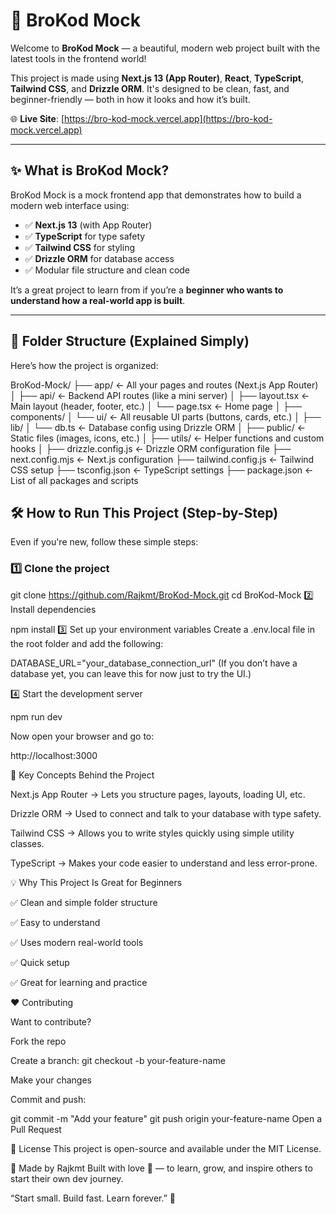 # 🌟 BroKod Mock

Welcome to **BroKod Mock** — a beautiful, modern web project built with the latest tools in the frontend world!

This project is made using **Next.js 13 (App Router)**, **React**, **TypeScript**, **Tailwind CSS**, and **Drizzle ORM**. It's designed to be clean, fast, and beginner-friendly — both in how it looks and how it’s built.

🌐 **Live Site**: [https://bro-kod-mock.vercel.app](https://bro-kod-mock.vercel.app)

---

## ✨ What is BroKod Mock?

BroKod Mock is a mock frontend app that demonstrates how to build a modern web interface using:

- ✅ **Next.js 13** (with App Router)
- ✅ **TypeScript** for type safety
- ✅ **Tailwind CSS** for styling
- ✅ **Drizzle ORM** for database access
- ✅ Modular file structure and clean code

It’s a great project to learn from if you’re a **beginner who wants to understand how a real-world app is built**.

---

## 📁 Folder Structure (Explained Simply)

Here’s how the project is organized:

BroKod-Mock/
├── app/ ← All your pages and routes (Next.js App Router)
│ ├── api/ ← Backend API routes (like a mini server)
│ ├── layout.tsx ← Main layout (header, footer, etc.)
│ └── page.tsx ← Home page
│
├── components/
│ └── ui/ ← All reusable UI parts (buttons, cards, etc.)
│
├── lib/
│ └── db.ts ← Database config using Drizzle ORM
│
├── public/ ← Static files (images, icons, etc.)
│
├── utils/ ← Helper functions and custom hooks
│
├── drizzle.config.js ← Drizzle ORM configuration file
├── next.config.mjs ← Next.js configuration
├── tailwind.config.js ← Tailwind CSS setup
├── tsconfig.json ← TypeScript settings
├── package.json ← List of all packages and scripts


## 🛠️ How to Run This Project (Step-by-Step)

Even if you're new, follow these simple steps:

### 1️⃣ Clone the project

git clone https://github.com/Rajkmt/BroKod-Mock.git
cd BroKod-Mock
2️⃣ Install dependencies

npm install
3️⃣ Set up your environment variables
Create a .env.local file in the root folder and add the following:


DATABASE_URL="your_database_connection_url"
(If you don’t have a database yet, you can leave this for now just to try the UI.)

4️⃣ Start the development server

npm run dev

Now open your browser and go to:

http://localhost:3000

🧠 Key Concepts Behind the Project

Next.js App Router → Lets you structure pages, layouts, loading UI, etc.

Drizzle ORM → Used to connect and talk to your database with type safety.

Tailwind CSS → Allows you to write styles quickly using simple utility classes.

TypeScript → Makes your code easier to understand and less error-prone.

💡 Why This Project Is Great for Beginners

✅ Clean and simple folder structure

✅ Easy to understand

✅ Uses modern real-world tools

✅ Quick setup

✅ Great for learning and practice

❤️ Contributing

Want to contribute?

Fork the repo

Create a branch: git checkout -b your-feature-name

Make your changes

Commit and push:

git commit -m "Add your feature"
git push origin your-feature-name
Open a Pull Request

📃 License
This project is open-source and available under the MIT License.

🙌 Made by Rajkmt
Built with love 💖 — to learn, grow, and inspire others to start their own dev journey.

“Start small. Build fast. Learn forever.” 💫


